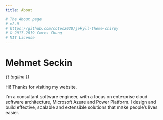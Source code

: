 ```yaml
---
title: About

# The About page
# v2.0
# https://github.com/cotes2020/jekyll-theme-chirpy
# © 2017-2019 Cotes Chung
# MIT License
---
```


# Mehmet Seckin
*{{ tagline }}*

Hi! Thanks for visiting my website.

I'm a consultant software engineer, with a focus on enterprise cloud software architecture, Microsoft Azure and Power Platform. I design and build effective, scalable and extensible solutions that make people’s lives easier.